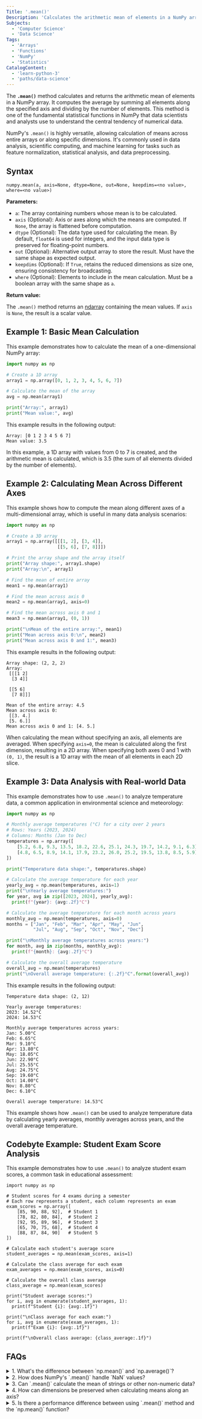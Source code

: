```yaml
---
Title: '.mean()'
Description: 'Calculates the arithmetic mean of elements in a NumPy array along the specified axis.'
Subjects:
  - 'Computer Science'
  - 'Data Science'
Tags:
  - 'Arrays'
  - 'Functions'
  - 'NumPy'
  - 'Statistics'
CatalogContent:
  - 'learn-python-3'
  - 'paths/data-science'
---
```


The **`.mean()`** method calculates and returns the arithmetic mean of elements in a NumPy array. It computes the average by summing all elements along the specified axis and dividing by the number of elements. This method is one of the fundamental statistical functions in NumPy that data scientists and analysts use to understand the central tendency of numerical data.

NumPy's `.mean()` is highly versatile, allowing calculation of means across entire arrays or along specific dimensions. It's commonly used in data analysis, scientific computing, and machine learning for tasks such as feature normalization, statistical analysis, and data preprocessing.

## Syntax

```pseudo
numpy.mean(a, axis=None, dtype=None, out=None, keepdims=<no value>, where=<no value>)
```

**Parameters:**

- `a`: The array containing numbers whose mean is to be calculated.
- `axis` (Optional): Axis or axes along which the means are computed. If `None`, the array is flattened before computation.
- `dtype` (Optional): The data type used for calculating the mean. By default, `float64` is used for integers, and the input data type is preserved for floating-point numbers.
- `out` (Optional): Alternative output array to store the result. Must have the same shape as expected output.
- `keepdims` (Optional): If `True`, retains the reduced dimensions as size one, ensuring consistency for broadcasting.
- `where` (Optional): Elements to include in the mean calculation. Must be a boolean array with the same shape as `a`.

**Return value:**

The `.mean()` method returns an [ndarray](https://www.codecademy.com/resources/docs/numpy/ndarray) containing the mean values. If `axis` is `None`, the result is a scalar value.

## Example 1: Basic Mean Calculation

This example demonstrates how to calculate the mean of a one-dimensional NumPy array:

```py
import numpy as np

# Create a 1D array
array1 = np.array([0, 1, 2, 3, 4, 5, 6, 7])

# Calculate the mean of the array
avg = np.mean(array1)

print("Array:", array1)
print("Mean value:", avg)
```

This example results in the following output:

```shell
Array: [0 1 2 3 4 5 6 7]
Mean value: 3.5
```

In this example, a 1D array with values from 0 to 7 is created, and the arithmetic mean is calculated, which is 3.5 (the sum of all elements divided by the number of elements).

## Example 2: Calculating Mean Across Different Axes

This example shows how to compute the mean along different axes of a multi-dimensional array, which is useful in many data analysis scenarios:

```py
import numpy as np

# Create a 3D array
array1 = np.array([[[1, 2], [3, 4]],
                   [[5, 6], [7, 8]]])

# Print the array shape and the array itself
print("Array shape:", array1.shape)
print("Array:\n", array1)

# Find the mean of entire array
mean1 = np.mean(array1)

# Find the mean across axis 0
mean2 = np.mean(array1, axis=0)

# Find the mean across axis 0 and 1
mean3 = np.mean(array1, (0, 1))

print("\nMean of the entire array:", mean1)
print("Mean across axis 0:\n", mean2)
print("Mean across axis 0 and 1:", mean3)
```

This example results in the following output:

```shell
Array shape: (2, 2, 2)
Array:
 [[[1 2]
  [3 4]]

 [[5 6]
  [7 8]]]

Mean of the entire array: 4.5
Mean across axis 0:
 [[3. 4.]
 [5. 6.]]
Mean across axis 0 and 1: [4. 5.]
```

When calculating the mean without specifying an axis, all elements are averaged. When specifying `axis=0`, the mean is calculated along the first dimension, resulting in a 2D array. When specifying both axes 0 and 1 with `(0, 1)`, the result is a 1D array with the mean of all elements in each 2D slice.

## Example 3: Data Analysis with Real-world Data

This example demonstrates how to use `.mean()` to analyze temperature data, a common application in environmental science and meteorology:

```py
import numpy as np

# Monthly average temperatures (°C) for a city over 2 years
# Rows: Years (2023, 2024)
# Columns: Months (Jan to Dec)
temperatures = np.array([
    [5.2, 6.8, 9.3, 13.5, 18.2, 22.6, 25.1, 24.3, 19.7, 14.2, 9.1, 6.3],  # 2023
    [4.8, 6.5, 8.9, 14.1, 17.9, 23.2, 26.0, 25.2, 19.5, 13.8, 8.5, 5.9]   # 2024
])

print("Temperature data shape:", temperatures.shape)

# Calculate the average temperature for each year
yearly_avg = np.mean(temperatures, axis=1)
print("\nYearly average temperatures:")
for year, avg in zip([2023, 2024], yearly_avg):
  print(f"{year}: {avg:.2f}°C")

# Calculate the average temperature for each month across years
monthly_avg = np.mean(temperatures, axis=0)
months = ["Jan", "Feb", "Mar", "Apr", "May", "Jun",
          "Jul", "Aug", "Sep", "Oct", "Nov", "Dec"]

print("\nMonthly average temperatures across years:")
for month, avg in zip(months, monthly_avg):
  print(f"{month}: {avg:.2f}°C")

# Calculate the overall average temperature
overall_avg = np.mean(temperatures)
print("\nOverall average temperature: {:.2f}°C".format(overall_avg))
```

This example results in the following output:

```shell
Temperature data shape: (2, 12)

Yearly average temperatures:
2023: 14.52°C
2024: 14.53°C

Monthly average temperatures across years:
Jan: 5.00°C
Feb: 6.65°C
Mar: 9.10°C
Apr: 13.80°C
May: 18.05°C
Jun: 22.90°C
Jul: 25.55°C
Aug: 24.75°C
Sep: 19.60°C
Oct: 14.00°C
Nov: 8.80°C
Dec: 6.10°C

Overall average temperature: 14.53°C
```

This example shows how `.mean()` can be used to analyze temperature data by calculating yearly averages, monthly averages across years, and the overall average temperature.

## Codebyte Example: Student Exam Score Analysis

This example demonstrates how to use `.mean()` to analyze student exam scores, a common task in educational assessment:

```codebyte/python
import numpy as np

# Student scores for 4 exams during a semester
# Each row represents a student, each column represents an exam
exam_scores = np.array([
    [85, 90, 88, 92],  # Student 1
    [78, 82, 80, 84],  # Student 2
    [92, 95, 89, 96],  # Student 3
    [65, 70, 75, 68],  # Student 4
    [88, 87, 84, 90]   # Student 5
])

# Calculate each student's average score
student_averages = np.mean(exam_scores, axis=1)

# Calculate the class average for each exam
exam_averages = np.mean(exam_scores, axis=0)

# Calculate the overall class average
class_average = np.mean(exam_scores)

print("Student average scores:")
for i, avg in enumerate(student_averages, 1):
  print(f"Student {i}: {avg:.1f}")

print("\nClass average for each exam:")
for i, avg in enumerate(exam_averages, 1):
  print(f"Exam {i}: {avg:.1f}")

print(f"\nOverall class average: {class_average:.1f}")
```

## FAQs

<details>
<summary>1. What's the difference between `np.mean()` and `np.average()`?</summary>
<p>While both calculate the arithmetic mean, `np.average()` allows specifying weights for elements, enabling weighted averages, whereas `np.mean()` treats all values equally.</p>
</details>

<details>
<summary>2. How does NumPy's `.mean()` handle `NaN` values?</summary>
<p>By default, `.mean()` will return `NaN` if any of the values being averaged are `NaN`. To ignore `NaN` values, use `np.nanmean()` instead.</p>
</details>

<details>
<summary>3. Can `.mean()` calculate the mean of strings or other non-numeric data?</summary>
<p>No, `.mean()` works only with numeric data. Attempting to calculate the mean of non-numeric data will result in a `TypeError`.</p>
</details>

<details>
<summary>4. How can dimensions be preserved when calculating means along an axis?</summary>
<p>Set the `keepdims=True` parameter to maintain the dimensions of the original array in the output.</p>
</details>

<details>
<summary>5. Is there a performance difference between using `.mean()` method and the `np.mean()` function?</summary>
<p>No significant performance difference exists between `arr.mean()` and `np.mean(arr)` as they both call the same underlying implementation. Choose the syntax that makes code more readable.</p>
</details>
